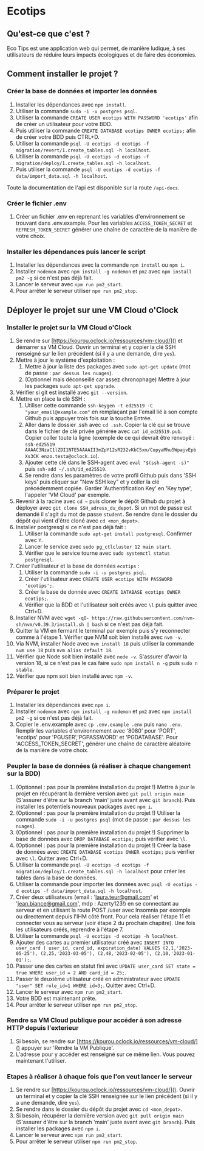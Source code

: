 # Ecotips

## Qu'est-ce que c'est ?
Eco Tips est une application web qui permet, de manière ludique, à ses utilisateurs de réduire leurs impacts écologiques et de faire des économies. 

## Comment installer le projet ?

### Créer la base de données et importer les données

1. Installer les dépendances avec `npm install`.
2. Utiliser la commande `sudo -i -u postgres psql`.
3. Utiliser la commande `CREATE USER ecotips WITH PASSWORD 'ecotips'` afin de créer un utilisateur pour votre BDD.
4. Puis utiliser la commande `CREATE DATABASE ecotips OWNER ecotips;` afin de créer votre BDD puis CTRL+D.
5. Utiliser la commande `psql -U ecotips -d ecotips -f migration/revert/1.create_tables.sql -h localhost`.
6. Utiliser la commande `psql -U ecotips -d ecotips -f migration/deploy/1.create_tables.sql -h localhost`.
7. Puis utiliser la commande `psql -U ecotips -d ecotips -f data/import_data.sql -h localhost`.

Toute la documentation de l'api est disponible sur la route `/api-docs`.

### Créer le fichier .env

1. Créer un fichier .env en reprenant les variables d'environnement se trouvant dans .env.example. Pour les variables `ACCESS_TOKEN_SECRET` et `REFRESH_TOKEN_SECRET` générer une chaîne de caractère de la manière de votre choix.

### Installer les dépendances puis lancer le script

1. Installer les dépendances avec la commande `npm install` ou `npm i`.
2. Installer `nodemon` avec `npm install -g nodemon` et `pm2` avec `npm install pm2 -g` si ce n'est pas déjà fait.
3. Lancer le serveur avec `npm run pm2_start`.
4. Pour arrêter le serveur utiliser `npm run pm2_stop`.

## Déployer le projet sur une VM Cloud o'Clock

### Installer le projet sur la VM Cloud o'Clock

1. Se rendre sur [https://kourou.oclock.io/ressources/vm-cloud/]() et démarrer sa VM Cloud. Ouvrir un terminal et y copier la clé SSH renseigné sur le lien précédent (si il y a une demande, dire `yes`).
2. Mettre à jour le système d'exploitation :
   1. Mettre à jour la liste des packages avec `sudo apt-get update` (mot de passe : `par dessus les nuages`).
   2. (Optionnel mais déconseillé car assez chronophage) Mettre à jour les packages `sudo apt-get upgrade`.
3. Vérifier si git est installé avec `git --version`.
4. Mettre en place la clé SSH :
   1. Utiliser cette commande `ssh-keygen -t ed25519 -C "your_email@example.com"` en remplaçant par l'email lié à son compte Github puis appuyer trois fois sur la touche Entrée.
   2. Aller dans le dossier .ssh avec `cd .ssh`. Copier la clé qui se trouve dans le fichier de clé privée générée avec `cat id_ed25519.pub`. Copier coller toute la ligne (exemple de ce qui devrait être renvoyé : `ssh-ed25519 AAAAC3NzaC1lZDI1NTE5AAAAII3mZpY12sR232vKbCSxm/CopyaMhu5WpajvEpbXs3CK enzo.testa@oclock.io`).
   3. Ajouter cette clé dans le SSH-agent avec `eval "$(ssh-agent -s)"` puis `ssh-add ~/.ssh/id_ed25519`.
   4. Se rendre dans les paramètres de votre profil Github puis dans 'SSH keys' puis cliquer sur "New SSH key" et y coller la clé précédemment copiée. Garder 'Authentification Key' en 'Key type', l'appeler 'VM Cloud' par exemple.
5. Revenir à la racine avec `cd ~` puis cloner le dépôt Github du projet à déployer avec `git clone SSH_adress_du_depot`. Si un mot de passe est demandé il s'agit du mot de passe `student`. Se rendre dans le dossier du dépôt qui vient d'être cloné avec `cd <mon_depot>`.
6. Installer postgresql si ce n'est pas déjà fait :
   1. Utiliser la commande `sudo apt-get install postgresql`. Confirmer avec `Y`.
   2. Lancer le service avec `sudo pg_ctlcluster 12 main start`.
   3. Vérifier que le service tourne avec `sudo systemctl status postgresql`.
7. Créer l'utilisateur et la base de données `ecotips` :
   1. Utiliser la commande `sudo -i -u postgres psql`.
   2. Créer l'utilisateur avec `CREATE USER ecotips WITH PASSWORD 'ecotips';`.
   3. Créer la base de donnée avec `CREATE DATABASE ecotips OWNER ecotips;`.
   4. Vérifier que la BDD et l'utilisateur soit créés avec `\l` puis quitter avec Ctrl+D.
8. Installer NVM avec `wget -qO- https://raw.githubusercontent.com/nvm-sh/nvm/v0.39.3/install.sh | bash` si ce n'est pas déjà fait.
9. Quitter la VM en fermant le terminal par exemple puis s'y reconnecter comme à l'étape 1. Vérifier que NVM soit bien installé avec `nvm -v`.
10. Via NVM, installer Node avec `nvm install 18` puis utiliser la commande `nvm use 18` puis `nvm alias default 18`.
11. Vérifier que Node soit bien installé avec `node -v`. S'assurer d'avoir la version 18, si ce n'est pas le cas faire `sudo npm install n -g` puis `sudo n stable`.
12. Vérifier que npm soit bien installé avec `npm -v`.

### Préparer le projet 

1. Installer les dépendances avec `npm i`. 
2. Installer `nodemon` avec `npm install -g nodemon` et `pm2` avec `npm install pm2 -g` si ce n'est pas déjà fait.
3. Copier le .env.example avec `cp .env.example .env` puis `nano .env`. Remplir les variables d'environnement avec '8080' pour 'PORT', 'ecotips' pour 'PGUSER','PGPASSWORD' et 'PGDATABASE'. Pour 'ACCESS_TOKEN_SECRET', générer une chaîne de caractère aléatoire de la manière de votre choix.

### Peupler la base de données (à réaliser à chaque changement sur la BDD)

1. (Optionnel : pas pour la première installation du projet !) Mettre à jour le projet en récupérant la dernière version avec `git pull origin main` (S'assurer d'être sur la branch 'main' juste avant avec `git branch`). Puis installer les potentiels nouveaux packages avec `npm i`.
2. (Optionnel : pas pour la première installation du projet !) Utiliser la commande `sudo -i -u postgres psql` (mot de passe : `par dessus les nuages`).
3. (Optionnel : pas pour la première installation du projet !) Supprimer la base de données avec `DROP DATABASE ecotips;` puis vérifier avec `\l`.
4. (Optionnel : pas pour la première installation du projet !) Créer la base de données avec `CREATE DATABASE ecotips OWNER ecotips;` puis vérifier avec `\l`. Quitter avec Ctrl+D.
5. Utiliser la commande `psql -U ecotips -d ecotips -f migration/deploy/1.create_tables.sql -h localhost` pour créer les tables dans la base de données.
6. Utiliser la commande pour importer les données avec `psql -U ecotips -d ecotips -f data/import_data.sql -h localhost`.
7. Créer deux utilisateurs (email : 'laura.teur@gmail.com' et 'jean.biance@gmail.com', mdp : Azerty123!) en se connectant au serveur et en utilisant la route POST /user avec Insomnia par exemple ou directement depuis l'IHM côté front. Pour cela réaliser l'étape 11 et connecter vous au serveur (voir étape 2 du prochain chapitre). Une fois les utilisateurs créés, reprendre à l'étape 7.
8. Utiliser la commande `psql -U ecotips -d ecotips -h localhost`.
9. Ajouter des cartes au premier utilisateur créé avec `INSERT INTO user_card ( user_id, card_id, expiration_date) VALUES (2,1,'2023-05-25'), (2,25,'2023-03-05'), (2,48,'2023-02-05'), (2,10,'2023-01-01');`.
10. Passer une des cartes en statut fini avec `UPDATE user_card SET state = true WHERE user_id = 2 AND card_id = 25;`.
11. Passer le deuxième utilisateur créé en administrateur avec `UPDATE "user" SET role_id=1 WHERE id=3;`. Quitter avec Ctrl+D.
12. Lancer le serveur avec `npm run pm2_start`.
13. Votre BDD est maintenant prête.
14. Pour arrêter le serveur utiliser `npm run pm2_stop`.

### Rendre sa VM Cloud publique pour accéder à son adresse HTTP depuis l'exterieur

1. Si besoin, se rendre sur [https://kourou.oclock.io/ressources/vm-cloud/]() appuyer sur 'Rendre la VM Publique'.
2. L'adresse pour y accéder est renseigné sur ce même lien. Vous pouvez maintenant l'utiliser.

### Etapes à réaliser à chaque fois que l'on veut lancer le serveur

1. Se rendre sur [https://kourou.oclock.io/ressources/vm-cloud/](). Ouvrir un terminal et y copier la clé SSH renseignée sur le lien précédent (si il y a une demande, dire `yes`).
2. Se rendre dans le dossier du dépôt du projet avec `cd <mon_depot>`.
3. Si besoin, récupérer la dernière version avec `git pull origin main` (S'assurer d'être sur la branch 'main' juste avant avec `git branch`). Puis installer les packages avec `npm i`.
4. Lancer le serveur avec `npm run pm2_start`.
5. Pour arrêter le serveur utiliser `npm run pm2_stop`.
